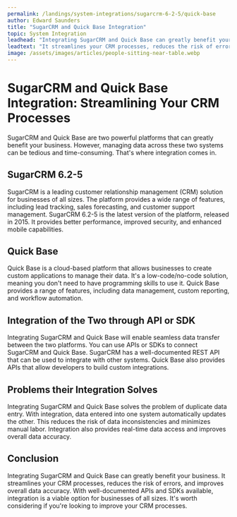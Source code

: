 ```yaml
---
permalink: /landings/system-integrations/sugarcrm-6-2-5/quick-base
author: Edward Saunders
title: "SugarCRM and Quick Base Integration"
topic: System Integration
leadhead: "Integrating SugarCRM and Quick Base can greatly benefit your business"
leadtext: "It streamlines your CRM processes, reduces the risk of errors, and improves overall data accuracy. With well-documented APIs and SDKs available, integration is a viable option for businesses of all sizes. It's worth considering if you're looking to improve your CRM processes."
image: /assets/images/articles/people-sitting-near-table.webp
---
```

<div class="arttext">    <h1>SugarCRM and Quick Base Integration: Streamlining Your CRM Processes</h1>
    <p>SugarCRM and Quick Base are two powerful platforms that can greatly benefit your business. However, managing data across these two systems can be tedious and time-consuming. That's where integration comes in.</p>
    <h2>SugarCRM 6.2-5</h2>
    <p>SugarCRM is a leading customer relationship management (CRM) solution for businesses of all sizes. The platform provides a wide range of features, including lead tracking, sales forecasting, and customer support management. SugarCRM 6.2-5 is the latest version of the platform, released in 2015. It provides better performance, improved security, and enhanced mobile capabilities.</p>
    <h2>Quick Base</h2>
    <p>Quick Base is a cloud-based platform that allows businesses to create custom applications to manage their data. It's a low-code/no-code solution, meaning you don't need to have programming skills to use it. Quick Base provides a range of features, including data management, custom reporting, and workflow automation.</p>
    <h2>Integration of the Two through API or SDK</h2>
    <p>Integrating SugarCRM and Quick Base will enable seamless data transfer between the two platforms. You can use APIs or SDKs to connect SugarCRM and Quick Base. SugarCRM has a well-documented REST API that can be used to integrate with other systems. Quick Base also provides APIs that allow developers to build custom integrations.</p>
    <h2>Problems their Integration Solves</h2>
    <p>Integrating SugarCRM and Quick Base solves the problem of duplicate data entry. With integration, data entered into one system automatically updates the other. This reduces the risk of data inconsistencies and minimizes manual labor. Integration also provides real-time data access and improves overall data accuracy.</p>
    <h2>Conclusion</h2>
    <p>Integrating SugarCRM and Quick Base can greatly benefit your business. It streamlines your CRM processes, reduces the risk of errors, and improves overall data accuracy. With well-documented APIs and SDKs available, integration is a viable option for businesses of all sizes. It's worth considering if you're looking to improve your CRM processes.</p>
</div>